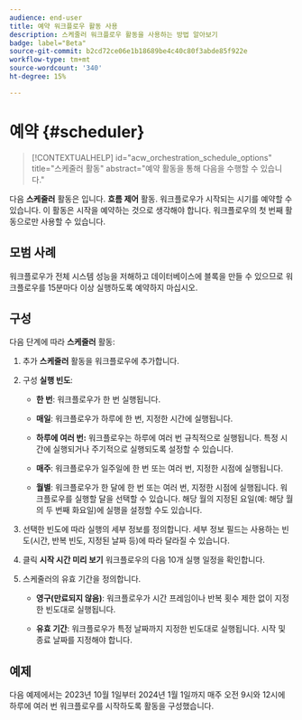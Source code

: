 ```yaml
---
audience: end-user
title: 예약 워크플로우 활동 사용
description: 스케줄러 워크플로우 활동을 사용하는 방법 알아보기
badge: label="Beta"
source-git-commit: b2cd72ce06e1b18689be4c40c80f3abde85f922e
workflow-type: tm+mt
source-wordcount: '340'
ht-degree: 15%

---
```



# 예약 {#scheduler}

>[!CONTEXTUALHELP]
>id="acw_orchestration_schedule_options"
>title="스케줄러 활동"
>abstract="예약 활동을 통해 다음을 수행할 수 있습니다."

다음 **스케줄러** 활동은 입니다. **흐름 제어** 활동. 워크플로우가 시작되는 시기를 예약할 수 있습니다. 이 활동은 시작을 예약하는 것으로 생각해야 합니다. 워크플로우의 첫 번째 활동으로만 사용할 수 있습니다.

## 모범 사례

워크플로우가 전체 시스템 성능을 저해하고 데이터베이스에 블록을 만들 수 있으므로 워크플로우를 15분마다 이상 실행하도록 예약하지 마십시오.

## 구성

다음 단계에 따라 **스케줄러** 활동:

1. 추가 **스케줄러** 활동을 워크플로우에 추가합니다.

   <!--![](../assets/workflow-scheduler.png)-->

1. 구성 **실행 빈도**:

   * **한 번**: 워크플로우가 한 번 실행됩니다.

   * **매일**: 워크플로우가 하루에 한 번, 지정한 시간에 실행됩니다.

   * **하루에 여러 번:** 워크플로우는 하루에 여러 번 규칙적으로 실행됩니다. 특정 시간에 실행되거나 주기적으로 실행되도록 설정할 수 있습니다.

   * **매주**: 워크플로우가 일주일에 한 번 또는 여러 번, 지정한 시점에 실행됩니다.

   * **월별**: 워크플로우가 한 달에 한 번 또는 여러 번, 지정한 시점에 실행됩니다. 워크플로우를 실행할 달을 선택할 수 있습니다. 해당 월의 지정된 요일(예: 해당 월의 두 번째 화요일)에 실행을 설정할 수도 있습니다.

1. 선택한 빈도에 따라 실행의 세부 정보를 정의합니다. 세부 정보 필드는 사용하는 빈도(시간, 반복 빈도, 지정된 날짜 등)에 따라 달라질 수 있습니다.

1. 클릭 **시작 시간 미리 보기** 워크플로우의 다음 10개 실행 일정을 확인합니다.

1. 스케줄러의 유효 기간을 정의합니다.

   * **영구(만료되지 않음)**: 워크플로우가 시간 프레임이나 반복 횟수 제한 없이 지정한 빈도대로 실행됩니다.

   * **유효 기간**: 워크플로우가 특정 날짜까지 지정한 빈도대로 실행됩니다. 시작 및 종료 날짜를 지정해야 합니다.

## 예제

다음 예제에서는 2023년 10월 1일부터 2024년 1월 1일까지 매주 오전 9시와 12시에 하루에 여러 번 워크플로우를 시작하도록 활동을 구성했습니다.

<!--![](../assets/workflow-scheduler2.png)-->



